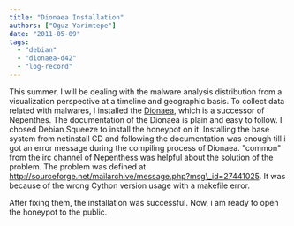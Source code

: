 ```yaml
---
title: "Dionaea Installation"
authors: ["Oguz Yarimtepe"]
date: "2011-05-09"
tags: 
  - "debian"
  - "dionaea-d42"
  - "log-record"
---
```


This summer, I will be dealing with the malware analysis distribution from a visualization perspective at a timeline and geographic basis. To collect data related with malwares, I installed the [Dionaea](http://dionaea.carnivore.it), which is a successor of Nepenthes. The documentation of the Dionaea is plain and easy to follow. I chosed Debian Squeeze to install the honeypot on it. Installing the base system from netinstall CD and following the documentation was enough till i got an error message during the compiling process of Dionaea. "common" from the irc channel of Nepenthess was helpful about the solution of the problem. The problem was defined at http://sourceforge.net/mailarchive/message.php?msg\_id=27441025. It was because of the wrong Cython version usage with a makefile error.  
  
After fixing them, the installation was successful. Now, i am ready to open the honeypot to the public.
